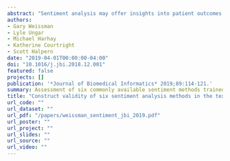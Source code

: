 ```yaml
---
abstract: "Sentiment analysis may offer insights into patient outcomes through the subjective expressions made by clinicians in the text of encounter notes. We analyzed the predictive, concurrent, convergent, and content validity of six sentiment methods in a sample of 793,725 multidisciplinary clinical notes among 41,283 hospitalizations associated with an intensive care unit stay. None of these approaches improved early prediction of in-hospital mortality using logistic regression models, but did improve both discrimination and calibration when using random forests. Additionally, positive sentiment measured by the CoreNLP (OR 0.04, 95% CI 0.002–0.55), Pattern (OR 0.09, 95% CI 0.04–0.17), sentimentr (OR 0.37, 95% CI 0.25–0.63), and Opinion (OR 0.25, 95% CI 0.07–0.89) methods were inversely associated with death on the concurrent day after adjustment for demographic characteristics and illness severity. Median daily lexical coverage ranged from 5.4% to 20.1%. While sentiment between all methods was positively correlated, their agreement was weak. Sentiment analysis holds promise for clinical applications but will require a novel domain-specific method applicable to clinical text."
authors:
- Gary Weissman
- Lyle Ungar
- Michael Harhay
- Katherine Courtright
- Scott Halpern
date: "2019-04-01T00:00:00-04:00"
doi: "10.1016/j.jbi.2018.12.001"
featured: false
projects: []
publication: '*Journal of Biomedical Informatics* 2019;89:114-121.'
summary: Assessment of six commonly available sentiment methods trained in non-clinical domains. We evaluated their performance at predicting mortality, and other clinical tasks. Existing sentiment methods have serious limitations with clinical data and should not be deployed to support decision making tools.
title: "Construct validity of six sentiment analysis methods in the text of encounter notes of patients with critical illness"
url_code: ""
url_dataset: ""
url_pdf: "/papers/weissman_sentiment_jbi_2019.pdf"
url_poster: ""
url_project: ""
url_slides: ""
url_source: ""
url_video: ""
---
```

